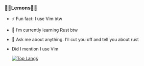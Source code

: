 ### 🍋🍋Lemons🍋🍋

<!--
**joeldotdias/joeldotdias** is a ✨ _special_ ✨ repository because its `README.md` (this file) appears on your GitHub profile.

Here are some ideas to get you started:

- 🔭 I’m currently working on ...
- 🌱 I’m currently learning ...
- 👯 I’m looking to collaborate on ...
- 🤔 I’m looking for help with ...
- 💬 Ask me about ...
- 📫 How to reach me: ...
- 😄 Pronouns: ...
- ⚡ Fun fact: ...
-->
- ⚡ Fun fact: I use Vim btw
- 🌱 I’m currently learning Rust btw
- 💬 Ask me about anything. I'll cut you off and tell you about rust
- Did I mention I use Vim

  [![Top Langs](https://github-readme-stats.vercel.app/api/top-langs/?username=joeldotdias)](https://github.com/joeldotdias/github-readme-stats)
